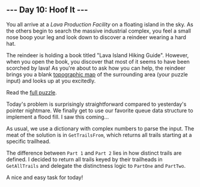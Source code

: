 ## --- Day 10: Hoof It ---
You all arrive at a _Lava Production Facility_ on a floating island in the sky. As the others begin to search the massive industrial complex, you feel a small nose boop your leg and look down to discover a reindeer wearing a hard hat.

The reindeer is holding a book titled "Lava Island Hiking Guide". However, when you open the book, you discover that most of it seems to have been scorched by lava! As you're about to ask how you can help, the reindeer brings you a blank [topographic map](https://en.wikipedia.org/wiki/Topographic_map) of the surrounding area (your puzzle input) and looks up at you excitedly.

Read the [full puzzle](https://adventofcode.com/2024/day/10).

Today's problem is surprisingly straightforward compared to yesterday's pointer nightmare. We finally get to use our favorite queue data structure to implement a flood fill. I saw this coming...  

As usual, we use a dictionary with complex numbers to parse the input. The meat of the solution is in `GetTrailsFrom`, which returns all trails starting at a specific trailhead. 

The difference between `Part 1` and `Part 2` lies in how distinct trails are defined. I decided to return all trails keyed by their trailheads in `GetAllTrails` and delegate the distinctness logic to `PartOne` and `PartTwo`.

A nice and easy task for today!
